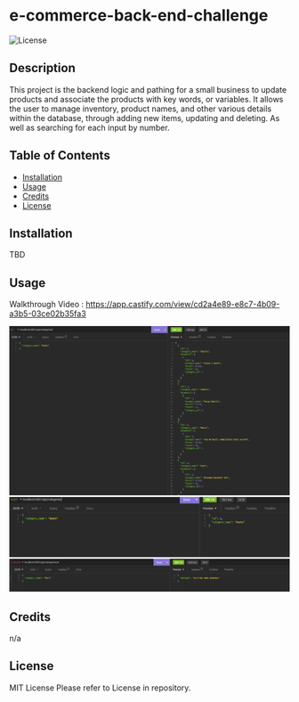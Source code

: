 # e-commerce-back-end-challenge 
![License](https://img.shields.io/badge/License-mit-blue)

## Description 

This project is the backend logic and pathing for a small business to update products and associate the products with key words, or variables.
It allows the user to manage inventory, product names, and other various details within the database, through adding new items, updating and deleting.
As well as searching for each input by number.
 
## Table of Contents
 
- [Installation](#installation)
- [Usage](#usage)
- [Credits](#credits)
- [License](#license)

##  Installation 

TBD 

## Usage 

Walkthrough Video : https://app.castify.com/view/cd2a4e89-e8c7-4b09-a3b5-03ce02b35fa3

![Get Screenshot](./assets/img/get-cat-screenshot.png) 
![Post Screenshot](./assets/img/post-cat-screenshot.png)
![Delete Screenshot](./assets/img/delete-cat-screenshot.png)

## Credits 

n/a 

## License 

MIT License 
Please refer to License in repository.  
 